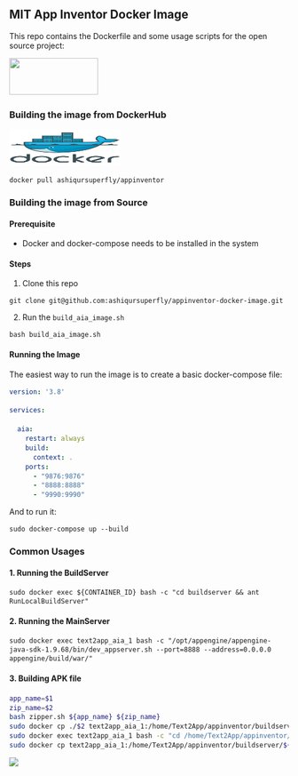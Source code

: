 ## MIT App Inventor Docker Image
This repo contains the Dockerfile and some usage scripts for the open source project:

[<img src="https://appinventor.mit.edu/images/logo.png" width=160 height=66/>](https://github.com/mit-cml/appinventor-sources)

### Building the image from DockerHub
[<img src="https://github.com/devicons/devicon/blob/master/icons/docker/docker-original-wordmark.svg" width=200 height=66/>](https://hub.docker.com/r/ashiqursuperfly/appinventor)

```
docker pull ashiqursuperfly/appinventor
```
### Building the image from Source

#### Prerequisite
- Docker and docker-compose needs to be installed in the system
#### Steps
1. Clone this repo
```
git clone git@github.com:ashiqursuperfly/appinventor-docker-image.git
```
2. Run the `build_aia_image.sh`
```
bash build_aia_image.sh
```
#### Running the Image
The easiest way to run the image is to create a basic docker-compose file:
```yml
version: '3.8'

services:

  aia:
    restart: always
    build:
      context: .
    ports:
      - "9876:9876"
      - "8888:8888"
      - "9990:9990"
```
And to run it:
```
sudo docker-compose up --build
```

### Common Usages
#### 1. Running the BuildServer
```
sudo docker exec ${CONTAINER_ID} bash -c "cd buildserver && ant RunLocalBuildServer"
```
#### 2. Running the MainServer
```
sudo docker exec text2app_aia_1 bash -c "/opt/appengine/appengine-java-sdk-1.9.68/bin/dev_appserver.sh --port=8888 --address=0.0.0.0 appengine/build/war/"
```
#### 3. Building APK file
```bash
app_name=$1
zip_name=$2
bash zipper.sh ${app_name} ${zip_name}
sudo docker cp ./$2 text2app_aia_1:/home/Text2App/appinventor/buildserver/
sudo docker exec text2app_aia_1 bash -c "cd /home/Text2App/appinventor/buildserver/ && ant RunMain -Dzip.file=./${zip_name} -Duser.name=t2a -Doutput.dir=./"
sudo docker cp text2app_aia_1:/home/Text2App/appinventor/buildserver/${app_name}.apk ./${app_name}.apk
```
<img src="https://img.shields.io/docker/pulls/ashiqursuperfly/appinventor">
